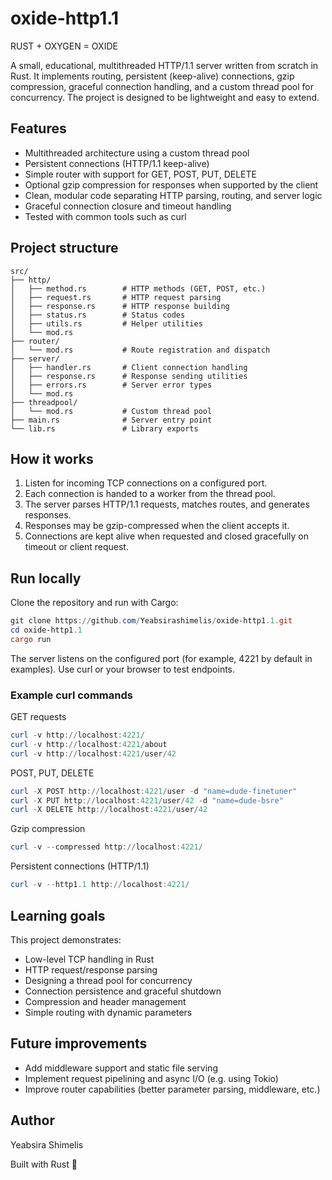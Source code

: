 
# oxide-http1.1

RUST + OXYGEN = OXIDE

A small, educational, multithreaded HTTP/1.1 server written from scratch in Rust. It implements routing, persistent (keep-alive) connections, gzip compression, graceful connection handling, and a custom thread pool for concurrency. The project is designed to be lightweight and easy to extend.

## Features

- Multithreaded architecture using a custom thread pool
- Persistent connections (HTTP/1.1 keep-alive)
- Simple router with support for GET, POST, PUT, DELETE
- Optional gzip compression for responses when supported by the client
- Clean, modular code separating HTTP parsing, routing, and server logic
- Graceful connection closure and timeout handling
- Tested with common tools such as curl

## Project structure

```
src/
├── http/
│   ├── method.rs        # HTTP methods (GET, POST, etc.)
│   ├── request.rs       # HTTP request parsing
│   ├── response.rs      # HTTP response building
│   ├── status.rs        # Status codes
│   ├── utils.rs         # Helper utilities
│   └── mod.rs
├── router/
│   └── mod.rs           # Route registration and dispatch
├── server/
│   ├── handler.rs       # Client connection handling
│   ├── response.rs      # Response sending utilities
│   ├── errors.rs        # Server error types
│   └── mod.rs
├── threadpool/
│   └── mod.rs           # Custom thread pool
├── main.rs              # Server entry point
└── lib.rs               # Library exports
```

## How it works

1. Listen for incoming TCP connections on a configured port.
2. Each connection is handed to a worker from the thread pool.
3. The server parses HTTP/1.1 requests, matches routes, and generates responses.
4. Responses may be gzip-compressed when the client accepts it.
5. Connections are kept alive when requested and closed gracefully on timeout or client request.

## Run locally

Clone the repository and run with Cargo:

```powershell
git clone https://github.com/Yeabsirashimelis/oxide-http1.1.git
cd oxide-http1.1
cargo run
```

The server listens on the configured port (for example, 4221 by default in examples). Use curl or your browser to test endpoints.

### Example curl commands

GET requests

```powershell
curl -v http://localhost:4221/
curl -v http://localhost:4221/about
curl -v http://localhost:4221/user/42
```

POST, PUT, DELETE

```powershell
curl -X POST http://localhost:4221/user -d "name=dude-finetuner"
curl -X PUT http://localhost:4221/user/42 -d "name=dude-bsre"
curl -X DELETE http://localhost:4221/user/42
```

Gzip compression

```powershell
curl -v --compressed http://localhost:4221/
```

Persistent connections (HTTP/1.1)

```powershell
curl -v --http1.1 http://localhost:4221/
```

## Learning goals

This project demonstrates:

- Low-level TCP handling in Rust
- HTTP request/response parsing
- Designing a thread pool for concurrency
- Connection persistence and graceful shutdown
- Compression and header management
- Simple routing with dynamic parameters

## Future improvements

- Add middleware support and static file serving
- Implement request pipelining and async I/O (e.g. using Tokio)
- Improve router capabilities (better parameter parsing, middleware, etc.)

## Author

Yeabsira Shimelis

  Built with Rust 🦀
